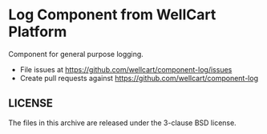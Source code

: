 Log Component from WellCart Platform
=========================

Component for general purpose logging.

- File issues at https://github.com/wellcart/component-log/issues
- Create pull requests against https://github.com/wellcart/component-log

LICENSE
-------

The files in this archive are released under the 3-clause BSD license.

